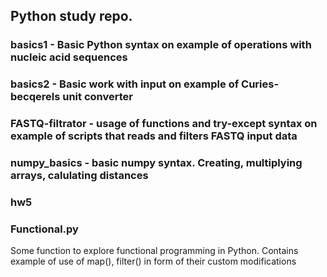 ## Python study repo.

### basics1 - Basic Python syntax on example of operations with nucleic acid sequences

### basics2 - Basic work with input on example of Curies-becqerels unit converter

### FASTQ-filtrator - usage of functions and try-except syntax on example of scripts that reads and filters FASTQ input data

### numpy_basics - basic numpy syntax. Creating, multiplying arrays, calulating distances

### hw5


### Functional.py
Some function to explore functional programming in Python.
Contains example of use of map(), filter() in form of their custom modifications
